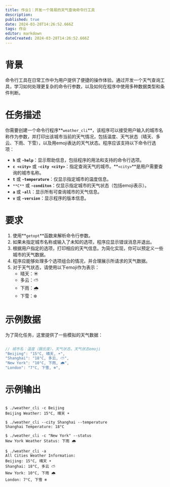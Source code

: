 ```yaml
---
title: 作业1：开发一个简易的天气查询命令行工具
description: 
published: true
date: 2024-03-28T14:26:52.666Z
tags: 作业
editor: markdown
dateCreated: 2024-03-28T14:26:52.666Z
---
```


# 背景

命令行工具在日常工作中为用户提供了便捷的操作体验。通过开发一个天气查询工具，学习如何处理更复杂的命令行参数，以及如何在程序中使用多种数据类型和条件判断。

# 任务描述

你需要创建一个命令行程序**`weather_cli`**，该程序可以接受用户输入的城市名称作为参数，并打印出该城市当前的天气情况，包括温度、天气状态（晴天、多云、下雨、下雪），以及用emoji表达的天气状态。程序应该支持以下命令行选项：

- **`h`** 或 **`-help`**：显示帮助信息，包括程序的用法和支持的命令行选项。
- **`c <city>`** 或 **`-city <city>`**：指定查询天气的城市。**`<city>`**是用户需要查询的城市名称。
- **`t`** 或 **`-temperature`**：仅显示指定城市的温度信息。
- `**C**` 或 **`-conditon`**：仅显示指定城市的天气状态（包括emoji表示）。
- **`a`** 或 **`-all`**：显示所有可查询城市的天气信息。
- **`v`** 或 **`-version`**：显示程序的版本信息。

# 要求

1. 使用**`getopt`**函数来解析命令行参数。
2. 如果未指定城市名称或输入了未知的选项，程序应显示错误消息并退出。
3. 根据用户指定的选项，打印相应的天气信息。为简化实现，你可以预定义一些城市的天气数据。
4. 程序应能够处理多个选项组合的情况，并合理展示所请求的天气数据。
5. 对于天气状态，请使用以下emoji作为表示：
    - 晴天：☀️
    - 多云：⛅
    - 下雨：🌧️
    - 下雪：❄️

# 示例数据

为了简化任务，这里提供了一些模拟的天气数据：

```c

// 城市名：温度（摄氏度），天气状态，天气状态emoji
"Beijing": "15°C, 晴天, ☀️",
"Shanghai": "18°C, 多云, ⛅",
"New York": "10°C, 下雨, 🌧️",
"London": "7°C, 下雪, ❄️",

```

# 示例输出

```

$ ./weather_cli -c Beijing
Beijing Weather: 15°C, 晴天 ☀️

$ ./weather_cli --city Shanghai --temperature
Shanghai Temperature: 18°C

$ ./weather_cli -c "New York" --status
New York Weather Status: 下雨 🌧️

$ ./weather_cli -a
All Cities Weather Information:
Beijing: 15°C, 晴天 ☀️
Shanghai: 18°C, 多云 ⛅
New York: 10°C, 下雨 🌧️
London: 7°C, 下雪 ❄️

```
